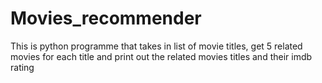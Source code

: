 # Movies_recommender
This is python programme that takes in list of movie titles, get 5 related movies for each title and
print out the related movies titles and their imdb rating
